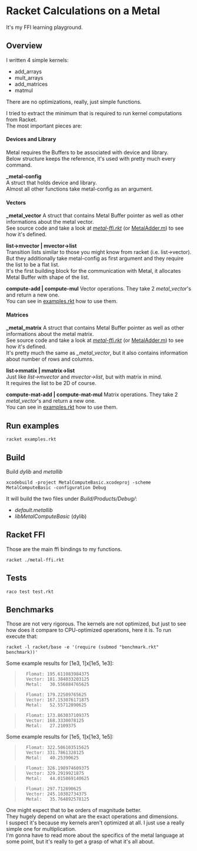 # Racket Calculations on a Metal

It's my FFI learning playground.  

## Overview

I written 4 simple kernels:
- add_arrays
- mult_arrays
- add_matrices
- matmul

There are no optimizations, really, just simple functions.  

I tried to extract the minimum that is required to run kernel computations from Racket.  
The most important pieces are:  

#### Devices and Library

Metal requires the Buffers to be associated with device and library.  
Below structure keeps the reference, it's used with pretty much every command.  

**_metal-config**  
A struct that holds device and library.  
Almost all other functions take metal-config as an argument.  

#### Vectors

**_metal_vector**
A struct that contains Metal Buffer pointer as well as other informations about the metal vector.  
See source code and take a look at *[metal-ffi.rkt](./metal-ffi.rkt)* (or [MetalAdder.m](./MetalComputeBasic/MetalAdder.m)) to see how it's defined.  

**list->mvector | mvector->list**  
Transition lists similar to those you might know from racket (i.e. list->vector). But they additionally take metal-config as first argument and they require the list to be a flat list.  
It's the first building block for the communication with Metal, it allocates Metal Buffer with shape of the list.  

**compute-add | compute-mul**
Vector operations. They take 2 *metal_vector*'s and return a new one.  
You can see in [examples.rkt](./examples.rkt) how to use them.


#### Matrices

**_metal_matrix**
A struct that contains Metal Buffer pointer as well as other informations about the metal matrix.  
See source code and take a look at *[metal-ffi.rkt](./metal-ffi.rkt)* (or [MetalAdder.m](./MetalComputeBasic/MetalAdder.m)) to see how it's defined.  
It's pretty much the same as *_metal_vector*, but it also contains information about number of rows and columns.  

**list->mmatix | mmatrix->list**  
Just like *list->mvector* and *mvector->list*, but with matrix in mind.  
It requires the list to be 2D of course.  

**compute-mat-add | compute-mat-mul**
Matrix operations. They take 2 *metal_vector*'s and return a new one.  
You can see in [examples.rkt](./examples.rkt) how to use them.


## Run examples

```
racket examples.rkt
```


## Build

Build *dylib* and *metallib*
```
xcodebuild -project MetalComputeBasic.xcodeproj -scheme MetalComputeBasic -configuration Debug
```

It will build the two files under *Build/Products/Debug/*:
- *default.metallib*
- *libMetalComputeBasic* (dylib)

## Racket FFI

Those are the main ffi bindings to my functions.
```
racket ./metal-ffi.rkt
```


## Tests

```
raco test test.rkt
```


## Benchmarks

Those are not very rigorous. The kernels are not optimized, but just to see how does it compare to CPU-optimized operations, here it is.
To run execute that:

```
racket -l racket/base -e '(require (submod "benchmark.rkt" benchmark))'
```

Some example results for [1e3, 1]x[1e5, 1e3]:

>       Flomat: 195.611083984375
>       Vector: 181.384033203125
>       Metal:   30.556884765625

>       Flomat: 179.22509765625
>       Vector: 167.153076171875
>       Metal:   52.55712890625

>       Flomat: 173.863037109375
>       Vector: 168.3330078125
>       Metal:   27.2109375

Some example results for [1e5, 1]x[1e3, 1e5]:
>       Flomat: 322.506103515625
>       Vector: 331.7861328125
>       Metal:   40.25390625

>       Flomat: 326.198974609375
>       Vector: 329.2919921875
>       Metal:   44.015869140625

>       Flomat: 297.712890625
>       Vector: 245.10302734375
>       Metal:   35.764892578125

One might expect that to be orders of magnitude better.  
They hugely depend on what are the exact operations and dimensions.  
I suspect it's because my kernels aren't optimized at all. I just use a really simple one for multiplication.  
I'm gonna have to read more about the specifics of the metal language at some point, but it's really to get a grasp of what it's all about.  
